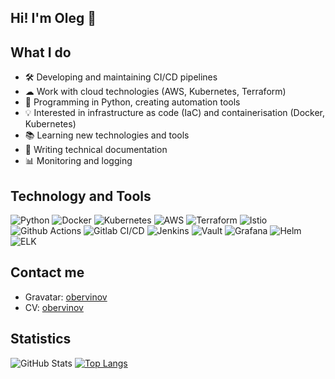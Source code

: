 ## Hi! I'm Oleg 👋

## What I do
- 🛠 Developing and maintaining CI/CD pipelines
- ☁ Work with cloud technologies (AWS, Kubernetes, Terraform)
- 🐍 Programming in Python, creating automation tools
- 💡 Interested in infrastructure as code (IaC) and containerisation (Docker, Kubernetes)
- 📚 Learning new technologies and tools
- 📝 Writing technical documentation
- 📊 Monitoring and logging

## Technology and Tools
![Python](https://img.shields.io/badge/-Python-333?style=flat&logo=python)
![Docker](https://img.shields.io/badge/-Docker-333?style=flat&logo=docker)
![Kubernetes](https://img.shields.io/badge/-Kubernetes-333?style=flat&logo=kubernetes)
![AWS](https://img.shields.io/badge/-AWS-333?style=flat&logo=amazon-aws)
![Terraform](https://img.shields.io/badge/-Terraform-333?style=flat&logo=terraform)
![Istio](https://img.shields.io/badge/-Istio-333?style=flat&logo=istio)
![Github Actions](https://img.shields.io/badge/-Github_Actions-333?style=flat&logo=github-actions)
![Gitlab CI/CD](https://img.shields.io/badge/-Gitlab_CI/CD-333?style=flat&logo=gitlab)
![Jenkins](https://img.shields.io/badge/-Jenkins-333?style=flat&logo=jenkins)
![Vault](https://img.shields.io/badge/-Vault-333?style=flat&logo=vault)
![Grafana](https://img.shields.io/badge/-Grafana-333?style=flat&logo=grafana)
![Helm](https://img.shields.io/badge/-Helm-333?style=flat&logo=helm)
![ELK](https://img.shields.io/badge/-ELK-333?style=flat&logo=elasticsearch)


## Contact me
- Gravatar: [obervinov](https://gravatar.com/obervinov)
- CV: [obervinov](https://obervinov.github.io/obervinov/cv)

## Statistics
![GitHub Stats](https://github-readme-stats.vercel.app/api?username=obervinov&show=reviews,discussions_started,discussions_answered,prs_merged,prs_merged_percentage&show_icons=true&theme=dark)
[![Top Langs](https://github-readme-stats.vercel.app/api/top-langs/?username=obervinov\&theme=dark)](https://github.com/anuraghazra/github-readme-stats)
